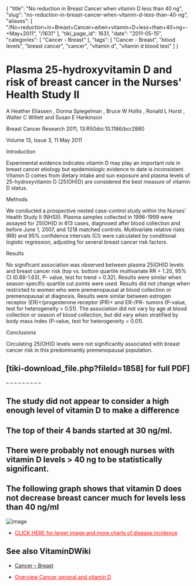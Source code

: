{
    "title": "No reduction in Breast Cancer when vitamin D less than 40 ng",
    "slug": "no-reduction-in-breast-cancer-when-vitamin-d-less-than-40-ng",
    "aliases": [
        "/No+reduction+in+Breast+Cancer+when+vitamin+D+less+than+40+ng+-+May+2011",
        "/1631"
    ],
    "tiki_page_id": 1631,
    "date": "2011-05-15",
    "categories": [
        "Cancer - Breast"
    ],
    "tags": [
        "Cancer - Breast",
        "blood levels",
        "breast cancer",
        "cancer",
        "vitamin d",
        "vitamin d blood test"
    ]
}


# Plasma 25-hydroxyvitamin D and risk of breast cancer in the Nurses' Health Study II

A Heather Eliassen , Donna Spiegelman , Bruce W Hollis , Ronald L Horst , Walter C Willett  and Susan E Hankinson 

Breast Cancer Research 2011, 13:R50doi:10.1186/bcr2880

Volume 13, Issue 3, 	11 May 2011

Introduction

Experimental evidence indicates vitamin D may play an important role in breast cancer etiology but epidemiologic evidence to date is inconsistent. Vitamin D comes from dietary intake and sun exposure and plasma levels of 25-hydroxyvitamin D (25(OH)D) are considered the best measure of vitamin D status.

Methods

We conducted a prospective nested case-control study within the Nurses' Health Study II (NHSII). Plasma samples collected in 1996-1999 were assayed for 25(OH)D in 613 cases, diagnosed after blood collection and before June 1, 2007, and 1218 matched controls. Multivariate relative risks (RR) and 95% confidence intervals (CI) were calculated by conditional logistic regression, adjusting for several breast cancer risk factors.

Results

No significant association was observed between plasma 25(OH)D levels and breast cancer risk (top vs. bottom quartile multivariate RR = 1.20, 95% CI (0.88-1.63), P- value, test for trend = 0.32). Results were similar when season-specific quartile cut points were used. Results did not change when restricted to women who were premenopausal at blood collection or premenopausal at diagnosis. Results were similar between estrogen receptor (ER)+/progesterone receptor (PR)+ and ER-/PR- tumors (P-value, test for heterogeneity = 0.51). The association did not vary by age at blood collection or season of blood collection, but did vary when stratified by body mass index (P-value, test for heterogeneity = 0.01).

Conclusions

Circulating 25(OH)D levels were not significantly associated with breast cancer risk in this predominantly premenopausal population.

## <span>[tiki-download_file.php?fileId=1858]</span> for full PDF]

– – – – – – – – – 

## The study did not appear to consider a high enough level of vitamin D to make a difference

## The top of their 4 bands started at 30 ng/ml.

## There were probably not enough nurses with vitamin D levels > 40 ng to be statistically significant.

## The following graph shows that vitamin D does not decrease breast cancer much for levels less than 40 ng/ml

<img src="/attachments/d3.mock.jpg" alt="image">

* <a href="/posts/click-here-for-larger-image-and-more-charts-of-disease-incidence" style="color: red; text-decoration: underline;" title="This link has an unknown page_id: 62">CLICK HERE for larger image and more charts of disease incidence</a>

## See also VitaminDWiki

* [Cancer – Breast](https://www.VitaminDWiki.com/tiki-browse_categories.php?parentId=42&sort_mode=created_desc)  

* <a href="/posts/overview-cancer-general-and-vitamin-d" style="color: red; text-decoration: underline;" title="This link has an unknown page_id: 931">Overview Cancer general and vitamin D</a>